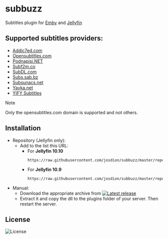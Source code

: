 # subbuzz
Subtitles plugin for [Emby](https://emby.media/) and [Jellyfin](https://jellyfin.org/)

## Supported subtitles providers:
* [Addic7ed.com](https://www.addic7ed.com)
* [Opensubtitles.com](https://www.opensubtitles.com)
* [Podnapisi.NET](https://www.podnapisi.net)
* [Subf2m.co](https://subf2m.co)
* [SubDL.com](https://subdl.com)
* [Subs.sab.bz](https://subs.sab.bz)
* [Subsunacs.net](https://subsunacs.net)
* [Yavka.net](https://www.yavka.net)
* [YIFY Subtitles](https://yifysubtitles.live)
> [!NOTE]
> Only the opensubtitles.com domain is supported and not others.
## Installation
- Repository (Jellyfin only):
  - Add to the list this URL:
    - For **Jellyfin 10.10**
      ```
      https://raw.githubusercontent.com/josdion/subbuzz/master/repo/jellyfin_10.10.json
      ```
    - For **Jellyfin 10.9**
      ```
      https://raw.githubusercontent.com/josdion/subbuzz/master/repo/jellyfin_10.9.json
      ```
- Manual:
  - Download the appropriate archive from [![Latest release](https://badgen.net/github/release/josdion/subbuzz)](https://github.com/josdion/subbuzz/releases)
  - Extract it and copy the dll to the plugins folder of your server. Then restart the server.    

## License
![License](https://img.shields.io/github/license/josdion/subbuzz.svg)
